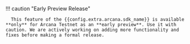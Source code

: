 !!! caution "Early Preview Release"

      This feature of the {{config.extra.arcana.sdk_name}} is available **only** for Arcana Testnet as an **early preview**. Use it with caution. We are actively working on adding more functionality and fixes before making a formal release.